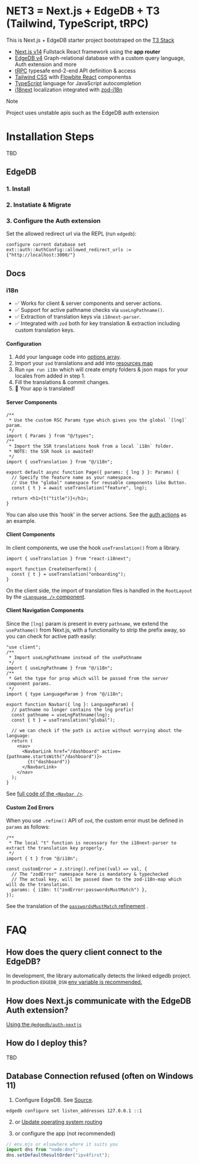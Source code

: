 # NET3 = Next.js + EdgeDB + T3 (Tailwind, TypeScript, tRPC)

This is Next.js + EdgeDB starter project bootstraped on the [T3 Stack](https://create.t3.gg/)

- [Next.js v14](https://nextjs.org) Fullstack React framework using the **app router**
- [EdgeDB v4](https://www.edgedb.com/) Graph-relational database with a custom query language, Auth extension and more
- [tRPC](https://trpc.io) typesafe end-2-end API definition & access
- [Tailwind CSS](https://tailwindcss.com) with [Flowbite React](https://www.flowbite-react.com/) componentss
- [TypeScript](https://www.typescriptlang.org/) language for JavaScript autocompletion
- [i18next](https://www.i18next.com/) localization integrated with [zod-i18n](https://github.com/aiji42/zod-i18n/)

> [!NOTE]
> Project uses unstable apis such as the EdgeDB auth extension

# Installation Steps

TBD

## EdgeDB

### 1. Install

### 2. Instatiate & Migrate

### 3. Configure the Auth extension

Set the allowed redirect url via the REPL (run `edgedb`):

```
configure current database set ext::auth::AuthConfig::allowed_redirect_urls := {"http://localhost:3000/"}
```

## Docs

### i18n

- ✅ Works for client & server components and server actions.
- ✅ Support for active pathname checks via `useLngPathname()`.
- ✅ Extraction of translation keys via `i18next-parser`.
- ✅ Integrated with `zod` both for key translation & extraction including custom translation keys.

#### Configuration

1. Add your language code into [options array](./src/i18n/options.ts#L5).
2. Import your `zod` translations and add into [resources map](./src/i18n/options.ts#L12)
3. Run `npm run i18n` which will create empty folders & json maps for your locales from added in step 1.
4. Fill the translations & commit changes.
5. 🎉 Your app is translated!

#### Server Components

```tsx
/**
 * Use the custom RSC Params type which gives you the global `[lng]` param.
 */
import { Params } from "@/types";
/**
 * Import the SSR translations hook from a local `i18n` folder.
 * NOTE: the SSR hook is awaited!
 */
import { useTranslation } from "@/i18n";

export default async function Page({ params: { lng } }: Params) {
  // Specify the feature name as your namespace.
  // Use the "global" namespace for reusable components like Button.
  const { t } = await useTranslation("feature", lng);

  return <h1>{t("title")}</h1>;
}
```

You can also use this 'hook' in the server actions. See the [auth actions](./src/app/actions/auth.ts#L27) as an example.

#### Client Components

In client components, we use the hook `useTranslation()` from a library.

```tsx
import { useTranslation } from "react-i18next";

export function CreateUserForm() {
  const { t } = useTranslation("onboarding");
}
```

On the client side, the import of translation files is handled in the `RootLayout` by the [`<Language />` component](./src/i18n/client.tsx#L33).

#### Client Navigation Components

Since the `[lng]` param is present in every `pathname`, we extend the `usePathame()` from Next.js,
with a functionality to strip the prefix away, so you can check for active path easily:

```tsx
"use client";
/**
 * Import useLngPathname instead of the usePathname
 */
import { useLngPathname } from "@/i18n";
/**
 * Get the type for prop which will be passed from the server component params.
 */
import { type LanguageParam } from "@/i18n";

export function Navbar({ lng }: LanguageParam) {
  // pathname no longer contains the lng prefix!
  const pathname = useLngPathname(lng);
  const { t } = useTranslation("global");

  // we can check if the path is active without worrying about the language:
  return (
    <nav>
      <NavbarLink href="/dashboard" active={pathname.startsWith("/dashboard")}>
        {t("dashboard")}
      </NavbarLink>
    </nav>
  );
}
```

See [full code of the `<Navbar />`](<./src/app/[lng]/(user)/_components/navbar.tsx>).

#### Custom Zod Errors

When you use `.refine()` API of `zod`, the custom error must be defined in `params` as follows:

```tsx
/**
 * The local "t" function is necessary for the i18next-parser to extract the translation key properly.
 */
import { t } from "@/i18n";

const customError = z.string().refine((val) => val, {
  // The "zodError" namespace here is mandatory & typechecked
  // The actual key, will be passed down to the zod-i18n-map which will do the translation.
  params: { i18n: t("zodError:passwordsMustMatch") },
});
```

See the translation of the [`passwordsMustMatch` refinement](./src/app/actions/auth.ts#L85) .

# FAQ

## How does the query client connect to the EdgeDB?

In development, the library automatically detects the linked edgedb project. In production `EDGEDB_DSN` [env variable is recommended.](https://www.edgedb.com/docs/intro/clients#connection)

## How does Next.js communicate with the EdgeDB Auth extension?

[Using the `@edgedb/auth-nextjs`](https://github.com/edgedb/edgedb-js/tree/master/packages/auth-nextjs)

## How do I deploy this?

TBD

## Database Connection refused (often on Windows 11)

1.  Configure EdgeDB. See [Source](https://github.com/edgedb/edgedb-js/issues/376#issuecomment-1173840632).

```
edgedb configure set listen_addresses 127.0.0.1 ::1
```

2. or [Update operating system routing](https://github.com/nodejs/node/issues/40537#issuecomment-1706257550)

3. or configure the app (not recommended)

```ts
// env.mjs or elsewhere where it suits you
import dns from "node:dns";
dns.setDefaultResultOrder("ipv4first");
```
